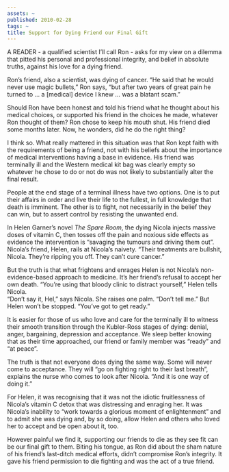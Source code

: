 ```yaml
---
assets: ~
published: 2010-02-28
tags: ~
title: Support for Dying Friend our Final Gift
---
```

A READER - a qualified scientist I’ll call Ron - asks for my view on a
dilemma that pitted his personal and professional integrity, and belief
in absolute truths, against his love for a dying friend.

Ron’s friend, also a scientist, was dying of cancer. “He said that he
would never use magic bullets,” Ron says, “but after two years of great
pain he turned to … a [medical] device I knew … was a blatant scam.”

Should Ron have been honest and told his friend what he thought about
his medical choices, or supported his friend in the choices he made,
whatever Ron thought of them? Ron chose to keep his mouth shut. His
friend died some months later. Now, he wonders, did he do the right
thing?

I think so. What really mattered in this situation was that Ron kept
faith with the requirements of being a friend, not with his beliefs
about the importance of medical interventions having a base in evidence.
His friend was terminally ill and the Western medical kit bag was
clearly empty so whatever he chose to do or not do was not likely to
substantially alter the final result.

People at the end stage of a terminal illness have two options. One is
to put their affairs in order and live their life to the fullest, in
full knowledge that death is imminent. The other is to fight, not
necessarily in the belief they can win, but to assert control by
resisting the unwanted end.

In Helen Garner’s novel *The Spare Room*, the dying Nicola injects
massive doses of vitamin C, then tosses off the pain and noxious side
effects as evidence the intervention is “savaging the tumours and
driving them out”. Nicola’s friend, Helen, rails at Nicola’s naivety.
“Their treatments are bullshit, Nicola. They’re ripping you off. They
can’t cure cancer.”

But the truth is that what frightens and enrages Helen is not Nicola’s
non-evidence-based approach to medicine. It’s her friend’s refusal to
accept her own death. “You’re using that bloody clinic to distract
yourself,” Helen tells Nicola.\
“Don’t say it, Hel,” says Nicola. She raises one palm. “Don’t tell me.”
But Helen won’t be stopped. “You’ve got to get ready.”

It is easier for those of us who love and care for the terminally ill to
witness their smooth transition through the Kubler-Ross stages of dying:
denial, anger, bargaining, depression and acceptance. We sleep better
knowing that as their time approached, our friend or family member was
“ready” and “at peace”.

The truth is that not everyone does dying the same way. Some will never
come to acceptance. They will “go on fighting right to their last
breath”, explains the nurse who comes to look after Nicola. “And it is
one way of doing it.”

For Helen, it was recognising that it was not the idiotic fruitlessness
of Nicola’s vitamin C detox that was distressing and enraging her. It
was Nicola’s inability to “work towards a glorious moment of
enlightenment” and to admit she was dying and, by so doing, allow Helen
and others who loved her to accept and be open about it, too.

However painful we find it, supporting our friends to die as they see
fit can be our final gift to them. Biting his tongue, as Ron did about
the sham nature of his friend’s last-ditch medical efforts, didn’t
compromise Ron’s integrity. It gave his friend permission to die
fighting and was the act of a true friend.